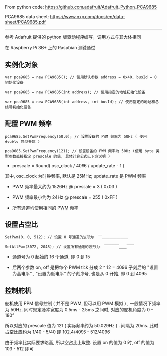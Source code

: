From python code: https://github.com/adafruit/Adafruit_Python_PCA9685

PCA9685 data sheet: https://www.nxp.com/docs/en/data-sheet/PCA9685.pdf

--------

参考 Adafruit 提供的 python 版驱动程序编写，调用方式与其大体相同

在 Raspberry Pi 3B+ 上的 Raspbian 测试通过


实例化对象
--------

`var pca9685 = new PCA9685(); // 使用默认参数 address = 0x40, busId = 0 初始化设备`

`var pca9685 = new PCA9685(int address); // 使用指定的地址初始化设备`

`var pca9685 = new PCA9685(int address, int busId); // 使用指定的地址和总线号初始化设备`

配置 PWM 频率
--------

`pca9685.SetPwmFrequency(50.0); // 设置设备的 PWM 频率为 50Hz ( 使用 double 类型参数 )`

`pca9685.SetPwmFrequency(121); // 设置设备的 PWM 频率为 50Hz (使用 byte 类型参数直接指定 prescale 的值, 具体计算公式见下方说明 )`

* prescale = Round( osc_clock / 4096 / update_rate  - 1 )

其中, osc_clock 为时钟频率, 默认是 25MHz; update_rate 是 PWM 频率

* PWM 频率最大约为 1526Hz @ prescale = 3 ( 0x03 )
* PWM 频率最小约为 24Hz @ prescale = 255 ( 0xFF )

* 所有通道均使用相同的 PWM 频率

设置占空比
--------

`SetPwm(0, 0, 512); // 设置 0 号通道的波形为  ￣＿＿＿＿＿＿＿`

`SetAllPwm(3072, 2048); // 设置所有通道的波形为  ￣￣￣￣＿＿￣￣`

* 通道号为 0 起始的 16 个通道, 即 0 到 15

* 后两个参数 on, off 是把每个 PWM tick 分成 2 ^ 12 = 4096 子刻后的 "设置为高电平" , "设置为低电平" 的子刻序号, 也是从 0 开始, 即 0 到 4095

控制舵机
--------

舵机使用 PPM 信号控制 ( 并不是 PWM, 但可以用 PWM 模拟 ) , 一般情况下频率为 50Hz. 同时规定脉冲宽度为 0.5ms - 2.5ms 之间时, 对应的舵机角度为 0 - 180°

所以对应的 prescale 值为 121 ( 实际频率约为 50.029Hz ) . 间隔为 20ms. 此时占空比应约为 1/40 - 5/40 即 102.4/4096 - 512/4096

由于频率比实际要求略高, 所以空占比上取整. 设置 on 的值为 0 时, off 的值为 103 - 512 即可
